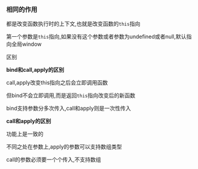 ### 相同的作用

都是改变函数执行时的上下文,也就是改变函数的`this`指向

第一个参数是`this`指向,如果没有这个参数或者参数为undefined或者null,默认指向全局window

区别

**bind和call,apply的区别**

call,apply改变this指向之后会立即调用函数

但bind不会立即调用,而是返回`this`指向改变后的新函数

bind支持参数分多次传入,call和apply则是一次性传入

**call和apply的区别**

功能上是一致的

不同之处在参数上,apply的参数可以支持数组类型

call的参数必须要一个个传入,不支持数组

